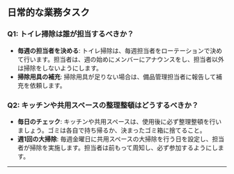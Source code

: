 ## 日常的な業務タスク

### Q1: トイレ掃除は誰が担当するべきか？
- **毎週の担当者を決める**: トイレ掃除は、毎週担当者をローテーションで決めて行います。担当者は、週の始めにメンバーにアナウンスをし、担当者以外は掃除をしないようにします。
- **掃除用具の補充**: 掃除用具が足りない場合は、備品管理担当者に報告して補充を依頼します。

### Q2: キッチンや共用スペースの整理整頓はどうするべきか？
- **毎日のチェック**: キッチンや共用スペースは、使用後に必ず整理整頓を行いましょう。ゴミは各自で持ち帰るか、決まったゴミ箱に捨てること。
- **週1回の大掃除**: 毎週金曜日に共用スペースの大掃除を行う日を設定し、担当者が掃除を実施します。担当者は前もって周知し、必ず参加するようにします。

---

